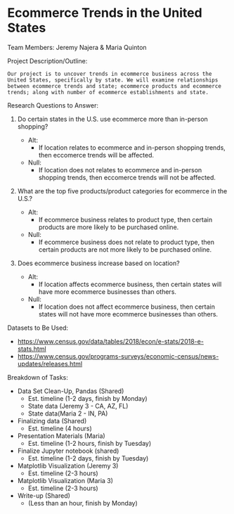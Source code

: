 # Ecommerce Trends in the United States
Team Members: Jeremy Najera & Maria Quinton

Project Description/Outline:

    Our project is to uncover trends in ecommerce business across the United States, specifically by state. We will examine relationships between ecommerce trends and state; ecommerce products and ecommerce trends; along with number of ecommerce establishments and state.

Research Questions to Answer:

1. Do certain states in the U.S. use ecommerce more than in-person shopping?
    * Alt:
        * If location relates to ecommerce and in-person shopping trends, then eccomerce trends will be affected.
    * Null:
        * If location does not relates to ecommerce and in-person shopping trends, then eccomerce trends will not be affected.

2. What are the top five products/product categories for ecommerce in the U.S.?
    * Alt: 
        * If ecommerce business relates to product type, then certain products are more likely to be purchased online.
    * Null: 
        * If ecommerce business does not relate to product type, then certain products are not more likely to be purchased online.
3. Does ecommerce business increase based on location?
    * Alt:
        * If location affects ecommerce business, then certain states will have more ecommerce businesses than others.
    * Null:
        * If location does not affect ecommerce business, then certain states will not have more ecommerce businesses than others.

Datasets to Be Used:

- https://www.census.gov/data/tables/2018/econ/e-stats/2018-e-stats.html
- https://www.census.gov/programs-surveys/economic-census/news-updates/releases.html

Breakdown of Tasks:
- Data Set Clean-Up, Pandas (Shared)
    - Est. timeline (1-2 days, finish by Monday)
    - State data (Jeremy 3 - CA, AZ, FL)
    - State data(Maria 2 - IN, PA)
- Finalizing data (Shared)
    - Est. timeline (4 hours)
- Presentation Materials (Maria)
    - Est. timeline (1-2 hours, finish by Tuesday)
- Finalize Jupyter notebook (shared)
    - Est. timeline (1-2 days, finish by Tuesday)
- Matplotlib Visualization (Jeremy 3)
    - Est. timeline (2-3 hours)
- Matplotlib Visualization (Maria 3)
    - Est. timeline (2-3 hours)
- Write-up (Shared)
    - (Less than an hour, finish by Monday)

